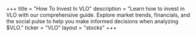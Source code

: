 +++
title = "How To Invest In VLO"
description = "Learn how to invest in VLO with our comprehensive guide. Explore market trends, financials, and the social pulse to help you make informed decisions when analyzing $VLO."
ticker = "VLO"
layout = "stocks"
+++

